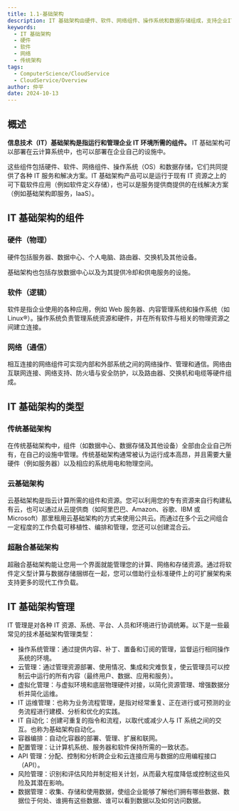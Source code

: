 ```yaml
---
title: 1.1-基础架构
description: IT 基础架构由硬件、软件、网络组件、操作系统和数据存储组成，支持企业IT服务。它可部署在云或企业自建设施中。硬件包括服务器、数据中心等物理设备。软件涉及操作系统和应用程序。网络负责系统间的通信。基础架构类型包括传统（企业自管）、云（如公有云、私有云、混合云）和超融合（统一管理计算、网络、存储）。IT管理涵盖操作系统、云、虚拟化、IT运维、自动化、容器编排、配置、API、风险和数据管理。
keywords:
  - IT 基础架构
  - 硬件
  - 软件
  - 网络
  - 传统架构
tags:
  - ComputerScience/CloudService
  - CloudService/Overview
author: 仲平
date: 2024-10-13
---
```


## 概述

**信息技术（IT）基础架构是指运行和管理企业 IT 环境所需的组件。** IT 基础架构可以部署在云计算系统中，也可以部署在企业自己的设施中。

这些组件包括硬件、软件、网络组件、操作系统（OS）和数据存储，它们共同提供了各种 IT 服务和解决方案。IT 基础架构产品可以是运行于现有 IT 资源之上的可下载软件应用（例如软件定义存储），也可以是服务提供商提供的在线解决方案（例如基础架构即服务，IaaS）。

## IT 基础架构的组件

### 硬件（物理）

硬件包括服务器、数据中心、个人电脑、路由器、交换机及其他设备。

基础架构也包括存放数据中心以及为其提供冷却和供电服务的设施。

### 软件（逻辑）

软件是指企业使用的各种应用，例如 Web 服务器、内容管理系统和操作系统（如 Linux®）。操作系统负责管理系统资源和硬件，并在所有软件与相关的物理资源之间建立连接。

### 网络（通信）

相互连接的网络组件可实现内部和外部系统之间的网络操作、管理和通信。网络由互联网连接、网络支持、防火墙与安全防护，以及路由器、交换机和电缆等硬件组成。

## IT 基础架构的类型

### 传统基础架构

在传统基础架构中，组件（如数据中心、数据存储及其他设备）全部由企业自己所有，在自己的设施中管理。传统基础架构通常被认为运行成本高昂，并且需要大量硬件（例如服务器）以及相应的系统用电和物理空间。

### 云基础架构

云基础架构是指云计算所需的组件和资源。您可以利用您的专有资源来自行构建私有云，也可以通过从云提供商（如阿里巴巴、Amazon、谷歌、IBM 或 Microsoft）那里租用云基础架构的方式来使用公共云。而通过在多个云之间组合一定程度的工作负载可移植性、编排和管理，您还可以创建混合云。

### 超融合基础架构

超融合基础架构能让您用一个界面就能管理您的计算、网络和存储资源。通过将软件定义型计算与数据存储捆绑在一起，您可以借助行业标准硬件上的可扩展架构来支持更多的现代工作负载。

## IT 基础架构管理

IT 管理是对各种 IT 资源、系统、平台、人员和环境进行协调统筹。以下是一些最常见的技术基础架构管理类型：

- 操作系统管理：通过提供内容、补丁、置备和订阅的管理，监督运行相同操作系统的环境。
- 云管理：通过管理资源部署、使用情况、集成和灾难恢复，使云管理员可以控制云中运行的所有内容（最终用户、数据、应用和服务）。
- 虚拟化管理：与虚拟环境和底层物理硬件对接，以简化资源管理、增强数据分析并简化运维。
- IT 运维管理：也称为业务流程管理，是指对经常重复、正在进行或可预测的业务流程进行建模、分析和优化的实践。
- IT 自动化：创建可重复的指令和流程，以取代或减少人与 IT 系统之间的交互。也称为基础架构自动化。
- 容器编排：自动化容器的部署、管理、扩展和联网。
- 配置管理：让计算机系统、服务器和软件保持所需的一致状态。
- API 管理：分配、控制和分析跨企业和云连接应用与数据的应用编程接口（API）。
- 风险管理：识别和评估风险并制定相关计划，从而最大程度降低或控制这些风险及其潜在影响。
- 数据管理：收集、存储和使用数据，使组企业能够了解他们拥有哪些数据、数据位于何处、谁拥有这些数据、谁可以看到数据以及如何访问数据。
